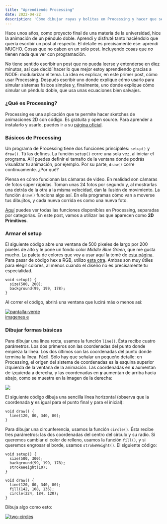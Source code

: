 ```yaml
---
title: "Aprendiendo Processing"
date: 2022-04-22
description: 'Cómo dibujar rayas y bolitas en Processing y hacer que se muevan.'
---
```


Hace unos años, como proyecto final de una materia de la universidad, hice la animación
de un péndulo doble. Aprendí y disfruté tanto haciéndolo que quería escribir un post al
respecto. El detalle es precisamente ese: aprendí MUCHO. Cosas que no caben en un solo
post. Incluyendo cosas que *no* tienen nada que ver con programación.

No tiene sentido escribir un post que no pueda leerse y entenderse en diez minutos, así
que decidí hacer lo que mejor estoy aprendiendo gracias a NODE: modularizar el tema.
La idea es explicar, en este primer post, cómo usar Processing. Después escribir uno
donde explique cómo usarlo para simular sistemas físicos simples y, finalmente, uno
donde explique cómo simular un péndulo doble, que usa unas ecuaciones bien salvajes.

### ¿Qué es Processing?

Processing es una aplicación que te permite hacer sketches de animaciones 2D con
código. Es gratuita y open source. Para aprender a instalarlo y usarlo, puedes ir a su
[página oficial](https://processing.org/).

### Básicos de Processing

Un programa de Processing tiene dos funciones principales: `setup()` y `draw()`. Tú las
defines. La función `setup()` corre una sola vez, al iniciar el programa. Allí puedes
definir el tamaño de la ventana donde podrás visualizar tu animación, por ejemplo.
Por su parte, `draw()` corre continuamente. ¿Por qué?

Piensa en cómo funcionan las cámaras de video. En realidad son cámaras de fotos súper
rápidas. Toman unas 24 fotos por segundo y, al mostrarlas una detrás de la otra a la
misma velocidad, dan la ilusión de movimiento. La función `draw()` funciona algo así.
En ella programas cómo van a moverse tus dibujitos, y cada nueva corrida es como una
nueva foto.

[Aquí](https://processing.org/reference/) puedes ver todas las funciones disponibles
en Processing, separadas por categorías. En este post, vamos a utilizar las que
aparecen como **2D Primitives**.

### Armar el setup

El siguiente código abre una ventana de 500 pixeles de largo por 200 pixeles de alto
y le pone un fondo color *Middle Blue Green*, que me gusta mucho. La paleta de colores
que voy a usar aquí la tomé de [esta página](https://coolors.co/ccdbdc-80ced7-63c7b2-8e6c88-263d42).
Para pasar de código hex a RGB, utilizo [esta otra](https://www.color-hex.com/color/63c7b2).
Ambas son muy útiles para elegir colores, al menos cuando el diseño no es precisamente
tu especialidad.

```
void setup() {
  size(500, 200);
  background(99, 199, 178);
}
```
Al correr el código, abrirá una ventana que lucirá más o menos así:

<a href="https://imgbb.com/"><img src="https://i.ibb.co/s9yk2jz/pantalla-verde.png" alt="pantalla-verde" border="0"></a><br /><a target='_blank' href='https://es.imgbb.com/'>imagenes e</a><br />

### Dibujar formas básicas

Para dibujar una línea recta, usamos la función `line()`. Ésta recibe cuatro parámetros.
Los dos primeros son las coordenadas del punto donde empieza la línea. Los dos últimos
son las coordenadas del punto donde termina la línea. Fácil. Sólo hay que
señalar un pequeño detalle: en Processing, el origen del sistema de coordenadas es la
esquina superior izquierda de la ventana de la animación. Las coordenadas en **x**
aumentan de izquierda a derecha, y las coordenadas en **y** aumentan de arriba hacia
abajo, como se muestra en la imagen de la derecha:

<a href="https://processing.org/tutorials/coordinatesystemandshapes"><img src="https://processing.org/3e3972693a7deb9dbe15199c186d2917/drawing-03.svg"></a>

El siguiente código dibuja una sencilla línea horizontal (observa que la coordenada **y**
es igual para el punto final y para el inicial):

```
void draw() {
  line(120, 80, 340, 80);
}
```

Para dibujar una circunferencia, usamos la función `circle()`. Ésta recibe tres parámetros:
las dos coordenadas del centro del círculo y su radio. Si queremos cambiar el color de relleno, usamos la
función `fill()`, y si queremos engrosar el borde, usamos `strokeWeight()`. El siguiente código:

```
void setup() {
  size(500, 300);
  background(99, 199, 178);
  strokeWeight(10);
}

void draw() {
  line(120, 80, 340, 80);
  fill(142, 108, 136);
  circle(224, 184, 120);
}
```

Dibuja algo como esto:

<a href="https://imgbb.com/"><img src="https://i.ibb.co/bJfSN3s/two-circles.png" alt="two-circles" border="0"></a>
